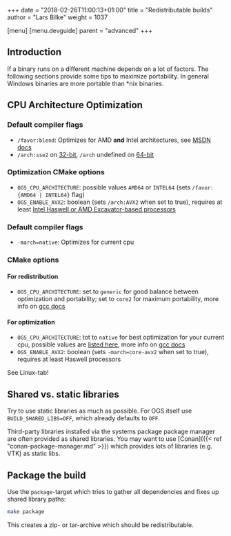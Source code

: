 +++
date = "2018-02-26T11:00:13+01:00"
title = "Redistributable builds"
author = "Lars Bilke"
weight = 1037

[menu]
  [menu.devguide]
    parent = "advanced"
+++

## Introduction

If a binary runs on a different machine depends on a lot of factors. The following sections provide some tips to maximize portability. In general Windows binaries are more portable than *nix binaries.

## CPU Architecture Optimization

<div class='win'>

### Default compiler flags

- `/favor:blend`: Optimizes for AMD **and** Intel architectures, see [MSDN docs](https://msdn.microsoft.com/en-us/library/ms173505.aspx)
- `/arch:sse2` on [32-bit](https://msdn.microsoft.com/en-us//library/7t5yh4fd.aspx), `/arch` undefined on [64-bit](https://msdn.microsoft.com/en-us/library/jj620901.aspx)

### Optimization CMake options

- `OGS_CPU_ARCHITECTURE`: possible values `AMD64` or `INTEL64` (sets `/favor:{AMD64 | INTEL64}` flag)
- `OGS_ENABLE_AVX2`: boolean (sets `/arch:AVX2` when set to true), requires at least [Intel Haswell or AMD Excavator-based processors](https://msdn.microsoft.com/en-us//library/7t5yh4fd.aspx)
</div>

<div class='linux'>

### Default compiler flags

- `-march=native`: Optimizes for current cpu

### CMake options

#### For redistribution

- `OGS_CPU_ARCHITECTURE`: set to `generic` for good balance between optimization and portability; set to `core2` for maximum portability, more info on [gcc docs](https://gcc.gnu.org/onlinedocs/gcc/x86-Options.html#index-mtune-15)

#### For optimization

- `OGS_CPU_ARCHITECTURE`: tot to `native` for best optimization for your current cpu, possible values are [listed here](https://stackoverflow.com/a/25095818/80480), more info on [gcc docs](https://gcc.gnu.org/onlinedocs/gcc/x86-Options.html#index-mtune-15)
- `OGS_ENABLE_AVX2`: boolean (sets `-march=core-avx2` when set to true), requires at least Haswell processors
</div>

<div class='mac'>
See Linux-tab!
</div>

## Shared vs. static libraries

Try to use static libraries as much as possible. For OGS itself use `BUILD_SHARED_LIBS=OFF`, which already defaults to `OFF`.

Third-party libraries installed via the systems package package manager are often provided as shared libraries. You may want to use [Conan]({{< ref "conan-package-manager.md" >}}) which provides lots of libraries (e.g. VTK) as static libs.

## Package the build

Use the `package`-target which tries to gather all dependencies and fixes up shared library paths:

```bash
make package
```

This creates a zip- or tar-archive which should be redistributable.
